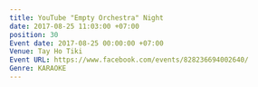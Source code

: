 ```yaml
---
title: YouTube "Empty Orchestra" Night
date: 2017-08-25 11:03:00 +07:00
position: 30
Event date: 2017-08-25 00:00:00 +07:00
Venue: Tay Ho Tiki
Event URL: https://www.facebook.com/events/828236694002640/
Genre: KARAOKE
---
```


